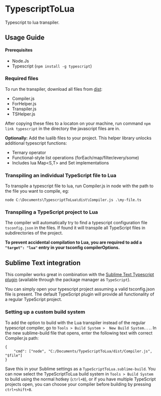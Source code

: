 # TypescriptToLua
Typescript to lua transpiler.

## Usage Guide

#### Prerequisites
- Node.Js
- Typescript (`npm install -g typescript`)

### Required files
To run the transpiler, download all files from [dist](https://github.com/Perryvw/TypescriptToLua/tree/master/dist):
- Compiler.js
- ForHelper.js
- Transpiler.js
- TSHelper.js

After copying these files to a locaton on your machine, run command `npm link typescript` in the directory the javascript files are in.

**Optionally:**
Add the lualib files to your project. This helper library unlocks additional typescript functions:
- Ternary operator
- Functional-style list operations (forEach/map/filter/every/some)
- Includes lua Map<S,T> and Set<T> implementations

### Transpiling an individual TypeScript file to Lua
To transpile a typescript file to lua, run Compiler.js in node with the path to the file you want to compile, eg:

`node C:\Documents\TypescriptToLua\dist\Compiler.js .\my-file.ts`

### Transpiling a TypeScript project to Lua
The compiler will automatically try to find a typescript configuration file `tsconfig.json` in the files. If found it will transpile all TypeScript files in subdirectories of the project.

**To prevent accidental compilation to Lua, you are required to add a `"target": "lua"` entry in your tsconfig compilerOptions.**

## Sublime Text integration
This compiler works great in combination with the [Sublime Text Typescript plugin](https://github.com/Microsoft/TypeScript-Sublime-Plugin) (available through the package manager as `TypeScript`).

You can simply open your typescript project assuming a valid tsconfig.json file is present. The default TypeScript plugin will provide all functionality of a regular TypeScript project.

### Setting up a custom build system
To add the option to build with the Lua transpiler instead of the regular typescript compiler, go to `Tools > Build System >  New Build System...`. In the new sublime-build file that opens, enter the following text with correct Compiler.js path:

```
{
    "cmd": ["node", "C:/Documents/TypeScriptToLua/dist/Compiler.js", "$file"]
}
```
Save this in your Sublime settings as a `TypeScriptToLua.sublime-build`. You can now select the TypeScriptToLua build system in `Tools > Build System` to build using the normal hotkey (`ctrl+B`), or if you have multiple TypeScript projects open, you can choose your compiler before building by pressing `ctrl+shift+B`.
